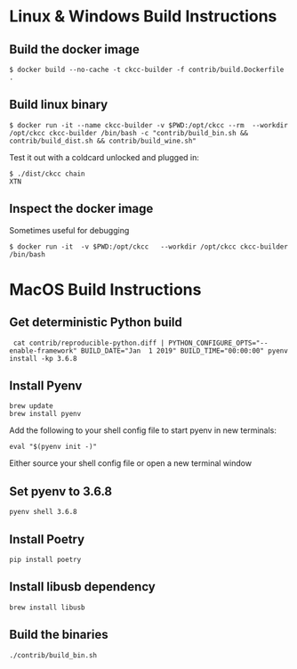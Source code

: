 # Linux & Windows Build Instructions

## Build the docker image

```
$ docker build --no-cache -t ckcc-builder -f contrib/build.Dockerfile .
```

## Build linux binary

```
$ docker run -it --name ckcc-builder -v $PWD:/opt/ckcc --rm  --workdir /opt/ckcc ckcc-builder /bin/bash -c "contrib/build_bin.sh && contrib/build_dist.sh && contrib/build_wine.sh"
```

Test it out with a coldcard unlocked and plugged in:

```
$ ./dist/ckcc chain
XTN
```

## Inspect the docker image

Sometimes useful for debugging

```
$ docker run -it  -v $PWD:/opt/ckcc   --workdir /opt/ckcc ckcc-builder /bin/bash
```

# MacOS Build Instructions

## Get deterministic Python build

```
 cat contrib/reproducible-python.diff | PYTHON_CONFIGURE_OPTS="--enable-framework" BUILD_DATE="Jan  1 2019" BUILD_TIME="00:00:00" pyenv install -kp 3.6.8
```

## Install Pyenv

```
brew update
brew install pyenv
```

Add the following to your shell config file to start pyenv in new terminals:

```
eval "$(pyenv init -)"
```

Either source your shell config file or open a new terminal window

## Set pyenv to 3.6.8

```
pyenv shell 3.6.8
```

## Install Poetry

```
pip install poetry
```

## Install libusb dependency

```
brew install libusb
```

## Build the binaries

```
./contrib/build_bin.sh
```
